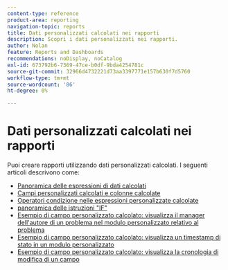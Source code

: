 ```yaml
---
content-type: reference
product-area: reporting
navigation-topic: reports
title: Dati personalizzati calcolati nei rapporti
description: Scopri i dati personalizzati nei rapporti.
author: Nolan
feature: Reports and Dashboards
recommendations: noDisplay, noCatalog
exl-id: 673792b6-7369-47ce-b0df-9bda4254781c
source-git-commit: 32966d4732221d73aa3397771e157b630f7d5760
workflow-type: tm+mt
source-wordcount: '86'
ht-degree: 0%

---
```


# Dati personalizzati calcolati nei rapporti

Puoi creare rapporti utilizzando dati personalizzati calcolati. I seguenti articoli descrivono come:

* [Panoramica delle espressioni di dati calcolati](../../../reports-and-dashboards/reports/calc-cstm-data-reports/calculated-data-expressions.md)
* [Campi personalizzati calcolati e colonne calcolate](../../../reports-and-dashboards/reports/calc-cstm-data-reports/calculated-custom-fields-calculated-columns.md)
* [Operatori condizione nelle espressioni personalizzate calcolate](../../../reports-and-dashboards/reports/calc-cstm-data-reports/condition-operators-calculated-custom-expressions.md)
* [ panoramica delle istruzioni &quot;IF&quot;](../../../reports-and-dashboards/reports/calc-cstm-data-reports/if-statements-overview.md)
* [Esempio di campo personalizzato calcolato: visualizza il manager dell&#39;autore di un problema nel modulo personalizzato relativo al problema](../../../reports-and-dashboards/reports/calc-cstm-data-reports/custom-field-manager-issue-creator-on-issue-form.md)
* [Esempio di campo personalizzato calcolato: visualizza un timestamp di stato in un modulo personalizzato](../../../reports-and-dashboards/reports/calc-cstm-data-reports/example-status-timestamp-in-calculated-field.md)
* [Esempio di campo personalizzato calcolato: visualizza la cronologia di modifica di un campo](../../../reports-and-dashboards/reports/calc-cstm-data-reports/calculated-field-example-edit-history-of-another-field.md)
  <!--outdated: * [Basic Report Creation Program for the new Workfront experience](https://one.workfront.com/s/basic-report-creation-program)-->
